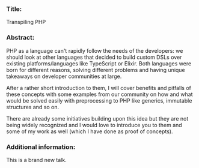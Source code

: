 ### Title:
Transpiling PHP

### Abstract:

PHP as a language can't rapidly follow the needs of the developers: we should look at other languages that decided to build custom DSLs over existing platforms/languages like TypeScript or Elixir. Both languages were born for different reasons, solving different problems and having unique takeaways on developer communities at large.

After a rather short introduction to them, I will cover benefits and pitfalls of these concepts with some examples from our community on how and what would be solved easily with preprocessing to PHP like generics, immutable structures and so on.

There are already some initiatives building upon this idea but they are not being widely recognized and I would love to introduce you to them and some of my work as well (which I have done as proof of concepts). 


### Additional information:

This is a brand new talk.



